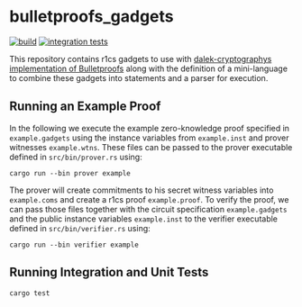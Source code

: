 # bulletproofs_gadgets
[![build](https://github.com/MarcKloter/bulletproofs_gadgets/workflows/build/badge.svg)](https://github.com/MarcKloter/bulletproofs_gadgets/actions)
[![integration tests](https://github.com/MarcKloter/bulletproofs_gadgets/workflows/integration_tests/badge.svg)](https://github.com/MarcKloter/bulletproofs_gadgets/actions)

This repository contains r1cs gadgets to use with [dalek-cryptographys implementation of Bulletproofs](https://github.com/dalek-cryptography/bulletproofs) along with the definition of a mini-language to combine these gadgets into statements and a parser for execution. 

## Running an Example Proof
In the following we execute the example zero-knowledge proof specified in `example.gadgets` using the instance variables from `example.inst` and prover witnesses `example.wtns`. These files can be passed to the prover executable defined in `src/bin/prover.rs` using:
```
cargo run --bin prover example
```
The prover will create commitments to his secret witness variables into `example.coms` and create a r1cs proof `example.proof`. To verify the proof, we can pass those files together with the circuit specification `example.gadgets` and the public instance variables `example.inst` to the verifier executable defined in `src/bin/verifier.rs` using:
```
cargo run --bin verifier example
```

## Running Integration and Unit Tests
```
cargo test
```
